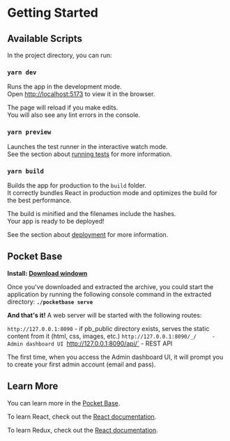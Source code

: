 # Getting Started 


## Available Scripts

In the project directory, you can run:

### `yarn dev`

Runs the app in the development mode.\
Open [http://localhost:5173](http://localhost:5173) to view it in the browser.

The page will reload if you make edits.\
You will also see any lint errors in the console.

### `yarn preview`

Launches the test runner in the interactive watch mode.\
See the section about [running tests](https://facebook.github.io/create-react-app/docs/running-tests) for more information.

### `yarn build`

Builds the app for production to the `build` folder.\
It correctly bundles React in production mode and optimizes the build for the best performance.

The build is minified and the filenames include the hashes.\
Your app is ready to be deployed!

See the section about [deployment](https://facebook.github.io/create-react-app/docs/deployment) for more information.

## Pocket Base

**Install: [Download windown](https://github.com/pocketbase/pocketbase/releases/download/v0.11.2/pocketbase_0.11.2_windows_amd64.zip)**

Once you've downloaded and extracted the archive, you could start the application by running the following console command in the extracted directory: **`./pocketbase serve`**

**And that's it!** A web server will be started with the following routes:


 `http://127.0.0.1:8090`       - if pb_public directory exists, serves the static content from it (html, css, images, etc.)
 `http://127.0.0.1:8090/_/     - Admin dashboard UI
 `http://127.0.0.1:8090/api/`  - REST API

The first time, when you access the Admin dashboard UI, it will prompt you to create your first admin account (email and pass).

## Learn More

You can learn more in the [Pocket Base](https://pocketbase.io/docs/).

To learn React, check out the [React documentation](https://reactjs.org/).

To learn Redux, check out the [React documentation](https://redux-toolkit.js.org/tutorials/overview).
